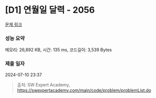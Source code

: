 # [D1] 연월일 달력 - 2056 

[문제 링크](https://swexpertacademy.com/main/code/problem/problemDetail.do?contestProbId=AV5QLkdKAz4DFAUq) 

### 성능 요약

메모리: 26,892 KB, 시간: 135 ms, 코드길이: 3,539 Bytes

### 제출 일자

2024-07-10 23:37



> 출처: SW Expert Academy, https://swexpertacademy.com/main/code/problem/problemList.do